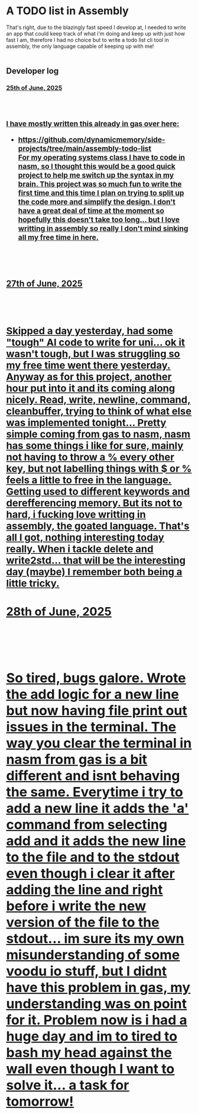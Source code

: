 <h1>A TODO list in Assembly</h1>

That's right, due to the blazingly fast speed I develop at, I needed to write an 
app that could keep track of what i'm doing and keep up with just how fast I am, 
therefore I had no choice but to write a todo list cli tool in assembly, the only
language capable of keeping up with me! <br><br>

<h2>Developer log</h2>

<b><u><h3>25th of June, 2025<h3><u><b><br><br>
I have mostly written this already in gas over here:<br> 
- https://github.com/dynamicmemory/side-projects/tree/main/assembly-todo-list <br>
For my operating systems class I have to code in nasm, so I thought this would be a 
good quick project  to help me switch up the syntax in my brain. This project was so much 
fun to write the first time and this time I plan on trying to split up the code more 
and simplify the design. I don't have a great deal of time at the moment so hopefully
this doesn't take too long... but I love writting in assembly so really I don't mind
sinking all my free time in here. 

<br><br>

<b><u><h3>27th of June, 2025<h3><u><b><br><br>
Skipped a day yesterday, had some "tough" AI code to write for uni... ok it wasn't 
tough, but I was struggling so my free time went there yesterday. Anyway as for this
project, another hour put into it and its coming along nicely. Read, write, newline,
command, cleanbuffer, trying to think of what else was implemented tonight... Pretty 
simple coming from gas to nasm, nasm has some things i like for sure, mainly not having 
to throw a % every other key, but not labelling things with $ or % feels a little to 
free in the language. Getting used to different keywords and derefferencing memory. But 
its not to hard, i fucking love writting in assembly, the goated language. That's all 
I got, nothing interesting today really. When i tackle delete and write2std... that 
will be the interesting day (maybe) I remember both being a little tricky. 


<b><u><h3>28th of June, 2025<h3><u><b><br><br>
So tired, bugs galore. Wrote the add logic for a new line but now having file print 
out issues in the terminal. The way you clear the terminal in nasm from gas is a 
bit different and isnt behaving the same. Everytime i try to add a new line it adds 
the 'a' command from selecting add and it adds the new line to the file and to the 
stdout even though i clear it after adding the line and right before i write the new 
version of the file to the stdout... im sure its my own misunderstanding of some 
voodu io stuff, but I didnt have this problem in gas, my understanding was on point 
for it. Problem now is i had a huge day and im to tired to bash my head against the 
wall even though I want to solve it... a task for tomorrow!
